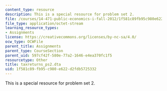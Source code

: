 ```yaml
---
content_type: resource
description: This is a special resource for problem set 2.
file: /courses/14-471-public-economics-i-fall-2012/1f581c89fb95c980e622d2fdb5725332_taxreturns_ps2.dta
file_type: application/octet-stream
learning_resource_types:
- Assignments
license: https://creativecommons.org/licenses/by-nc-sa/4.0/
ocw_type: OCWFile
parent_title: Assignments
parent_type: CourseSection
parent_uid: 597cf42f-580e-77a2-1646-e4ea370fc1f5
resourcetype: Other
title: taxreturns_ps2.dta
uid: 1f581c89-fb95-c980-e622-d2fdb5725332
---
```

This is a special resource for problem set 2.
